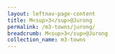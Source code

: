 ```yaml
---
layout: leftnav-page-content
title: M<sup>3</sup>@Jurong
permalink: /m3-towns/jurong/
breadcrumb: M<sup>3</sup>@Jurong
collection_name: m3-towns
---
```

